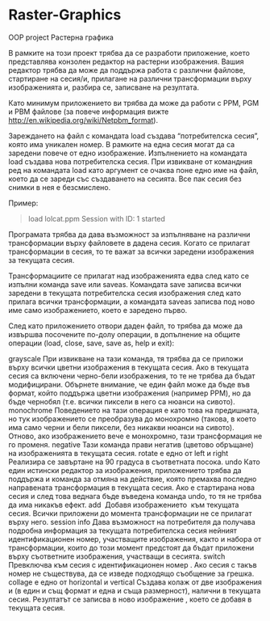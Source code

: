 # Raster-Graphics
OOP project
Растерна графика

В рамките на този проект трябва да се разработи приложение, което представлява конзолен редактор на растерни изображения. Вашия редактор трябва да може да поддържа работа с различни файлове, стартиране на сесия/и, прилагане на различни трансформации върху изображенията и, разбира се, записване на резултата.

Като минимум приложението ви трябва да може да работи с PPM, PGM и PBM файлове (за повече информация вижте http://en.wikipedia.org/wiki/Netpbm_format).

Зареждането на файл с командата load създава “потребителска сесия”, която има уникален номер. В рамките на една сесия могат да са заредени повече от едно изображение. Изпълнението на командата load създава нова потребителска сесия. При извикване от командния ред на командата load като аргумент се очаква поне едно име на файл, което да се зареди със създаването на сесията. Все пак сесия без снимки в нея е безсмислено.

Пример:
> load lolcat.ppm
Session with ID: 1 started

Програмата трябва да дава възможност за изпълняване на различни трансформации върху файловете в дадена сесия. Когато се прилагат трансформации в сесия, то те важат за всички заредени изображения за текущата сесия. 

Трансформациите се прилагат над изображенията едва след като се изпълни команда save или saveas. Командата save записва всички заредени в текущата потребителска сесия изображения след като прилага всички трансформации, а командата saveas записва под ново име само изображението, което е заредено първо.

След като приложението отвори даден файл, то трябва да може да извършва посочените по-долу операции, в допълнение на общите операции (load, close, save, save as, help и exit):

grayscale
При извикване на тази команда, тя трябва да се приложи върху всички цветни изображения в текущата сесия. Ако в текущата сесия са включени черно-бели изображения, то те не трябва да бъдат модифицирани. Обърнете внимание, че един файл може да бъде във формат, който поддържа цветни изображения  (например PPM), но да бъде чернобял (т.е. всички пиксели в него са нюанси на сивото).
monochrome
Поведението на тази операция е като това на предишната, но тук изображението се преобразува до монохромно (такова, в което има само черни и бели пиксели, без никакви нюанси на сивото). Отново, ако изображението вече е монохромно, тази трансформация не го променя.
negative
Тази команда прави негатив (цветово обръщане) на изображенията в текущата сесия.
rotate <direction>
<direction> е едно от left и right
Реализира се завъртане на 90 градуса в съответната посока.
undo
Като един истински редактор за изображения, приложението трябва да поддържа и команда за отмяна на действие, която премахва последно направената трансформация в текущата сесия. Ако е стартирана нова сесия и след това веднага бъде въведена команда undo, то тя не трябва да има никакъв ефект.
add <image>
Добавя изображението <image> към текущата сесия. Всички приложени до момента трансформации не се прилагат върху него.
session info
Дава възможност на потребителя да получава подробна информация за текущата потребителска сесия  нейният идентификационен номер, участващите изображения, както и набора от трансформации, които до този момент предстоят да бъдат приложени върху съответните изображения, участващи в сесията.
switch <session>
Превключва към сесия с идентификационен номер <session>. Ако сесия с такъв номер не съществува, да се изведе подходящо съобщение за грешка.
collage <direction> <image1> <image2> <outimage>
<direction> е едно от horizontal и vertical
Създава колаж от две изображения <image1> и <image2> (в един и същ формат и една и съща размерност), налични в текущата сесия. Резултатът се записва в ново изображение <outimage>, което се добавя в текущата сесия.

